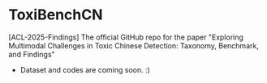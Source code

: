 # ToxiBenchCN
[ACL-2025-Findings] The official GitHub repo for the paper "Exploring Multimodal Challenges in Toxic Chinese Detection: Taxonomy, Benchmark, and Findings"

- Dataset and codes are coming soon. :)
